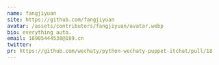 ```yaml
---
name: fangjiyuan
site: https://github.com/fangjiyuan
avatar: /assets/contributors/fangjiyuan/avatar.webp
bio: everything auto.
email: 18905444538@189.cn
twitter: 
pr: https://github.com/wechaty/python-wechaty-puppet-itchat/pull/18
---
```


